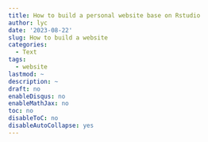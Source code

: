 ```yaml
---
title: How to build a personal website base on Rstudio
author: lyc
date: '2023-08-22'
slug: How to build a website
categories:
  - Text
tags:
  - website
lastmod: ~
description: ~
draft: no
enableDisqus: no
enableMathJax: no
toc: no
disableToC: no
disableAutoCollapse: yes
---
```

